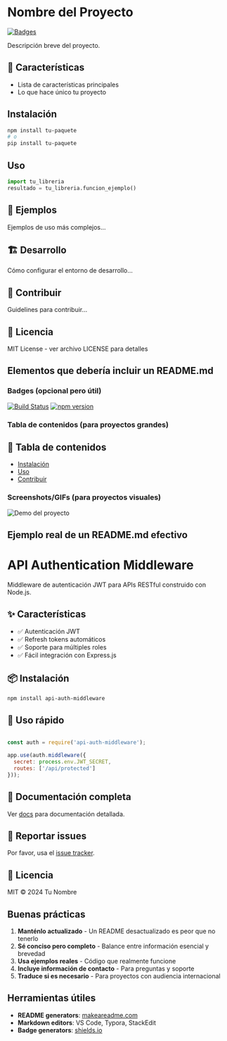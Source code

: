 # Nombre del Proyecto

[![Badges](https://img.shields.io/badge/version-1.0.0-blue.svg)](https://github.com/tu/proyecto)

Descripción breve del proyecto.

## 🚀 Características

- Lista de características principales
- Lo que hace único tu proyecto

## Instalación

```bash
npm install tu-paquete
# o
pip install tu-paquete
```
## Uso
```python
import tu_libreria
resultado = tu_libreria.funcion_ejemplo()
```
## 🧪 Ejemplos

Ejemplos de uso más complejos...

## 🏗️ Desarrollo

Cómo configurar el entorno de desarrollo...

## 🤝 Contribuir

Guidelines para contribuir...

## 📄 Licencia

MIT License - ver archivo LICENSE para detalles

## Elementos que debería incluir un README.md

### **Badges** (opcional pero útil)
[![Build Status](https://img.shields.io/travis/usuario/proyecto.svg)](https://travis-ci.org/usuario/proyecto)
[![npm version](https://badge.fury.io/js/nombre-paquete.svg)](https://badge.fury.io/js/nombre-paquete)

### **Tabla de contenidos** (para proyectos grandes)

## 📑 Tabla de contenidos
- [Instalación](#instalación)
- [Uso](#Uso)
- [Contribuir](#contribuir)

### **Screenshots/GIFs** (para proyectos visuales)

![Demo del proyecto](demo.gif)

## Ejemplo real de un README.md efectivo

# API Authentication Middleware

Middleware de autenticación JWT para APIs RESTful construido con Node.js.

## ✨ Características

- ✅ Autenticación JWT
- ✅ Refresh tokens automáticos
- ✅ Soporte para múltiples roles
- ✅ Fácil integración con Express.js

## 📦 Instalación

``` bash
npm install api-auth-middleware
```

## 🚀 Uso rápido

``` javascript

const auth = require('api-auth-middleware');

app.use(auth.middleware({
  secret: process.env.JWT_SECRET,
  routes: ['/api/protected']
}));
``` 

## 📖 Documentación completa

Ver [docs](https://docs/README.md) para documentación detallada.

## 🐛 Reportar issues

Por favor, usa el [issue tracker](https://github.com/tu/proyecto/issues).

## 📄 Licencia

MIT © 2024 Tu Nombre

## Buenas prácticas

1. **Manténlo actualizado** - Un README desactualizado es peor que no tenerlo
2. **Sé conciso pero completo** - Balance entre información esencial y brevedad
3. **Usa ejemplos reales** - Código que realmente funcione
4. **Incluye información de contacto** - Para preguntas y soporte
5. **Traduce si es necesario** - Para proyectos con audiencia internacional

## Herramientas útiles

- **README generators**: [makeareadme.com](https://www.makeareadme.com/)
- **Markdown editors**: VS Code, Typora, StackEdit
- **Badge generators**: [shields.io](https://shields.io/)
